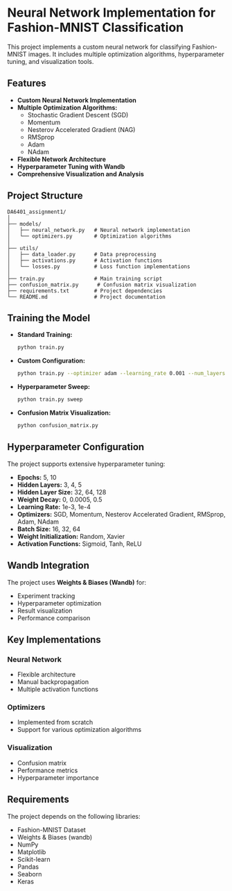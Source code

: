 # Neural Network Implementation for Fashion-MNIST Classification

This project implements a custom neural network for classifying Fashion-MNIST images. It includes multiple optimization algorithms, hyperparameter tuning, and visualization tools.

## Features
- **Custom Neural Network Implementation**
- **Multiple Optimization Algorithms:**
  - Stochastic Gradient Descent (SGD)
  - Momentum
  - Nesterov Accelerated Gradient (NAG)
  - RMSprop
  - Adam
  - NAdam
- **Flexible Network Architecture**
- **Hyperparameter Tuning with Wandb**
- **Comprehensive Visualization and Analysis**

## Project Structure
```
DA6401_assignment1/
│
├── models/
│   ├── neural_network.py   # Neural network implementation
│   └── optimizers.py       # Optimization algorithms
│
├── utils/
│   ├── data_loader.py      # Data preprocessing
│   ├── activations.py      # Activation functions
│   └── losses.py           # Loss function implementations
│
├── train.py                # Main training script
├── confusion_matrix.py      # Confusion matrix visualization
├── requirements.txt        # Project dependencies
└── README.md               # Project documentation
```

## Training the Model
- **Standard Training:**
  ```bash
  python train.py
  ```
- **Custom Configuration:**
  ```bash
  python train.py --optimizer adam --learning_rate 0.001 --num_layers 3 --hidden_size 128
  ```
- **Hyperparameter Sweep:**
  ```bash
  python train.py sweep
  ```
- **Confusion Matrix Visualization:**
  ```bash
  python confusion_matrix.py
  ```

## Hyperparameter Configuration
The project supports extensive hyperparameter tuning:
- **Epochs:** 5, 10
- **Hidden Layers:** 3, 4, 5
- **Hidden Layer Size:** 32, 64, 128
- **Weight Decay:** 0, 0.0005, 0.5
- **Learning Rate:** 1e-3, 1e-4
- **Optimizers:** SGD, Momentum, Nesterov Accelerated Gradient, RMSprop, Adam, NAdam
- **Batch Size:** 16, 32, 64
- **Weight Initialization:** Random, Xavier
- **Activation Functions:** Sigmoid, Tanh, ReLU

## Wandb Integration
The project uses **Weights & Biases (Wandb)** for:
- Experiment tracking
- Hyperparameter optimization
- Result visualization
- Performance comparison

## Key Implementations
### Neural Network
- Flexible architecture
- Manual backpropagation
- Multiple activation functions

### Optimizers
- Implemented from scratch
- Support for various optimization algorithms

### Visualization
- Confusion matrix
- Performance metrics
- Hyperparameter importance

## Requirements
The project depends on the following libraries:
- Fashion-MNIST Dataset
- Weights & Biases (wandb)
- NumPy
- Matplotlib
- Scikit-learn
- Pandas
- Seaborn
- Keras
